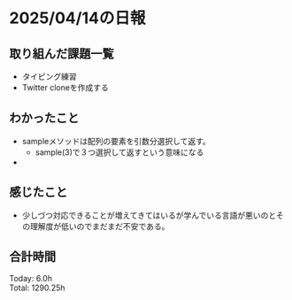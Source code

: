 # 2025/04/14の日報
## 取り組んだ課題一覧
* タイピング練習
*  Twitter cloneを作成する
## わかったこと
* sampleメソッドは配列の要素を引数分選択して返す。
  *  sample(3)で３つ選択して返すという意味になる
*     
## 感じたこと
* 少しづつ対応できることが増えてきてはいるが学んでいる言語が悪いのとその理解度が低いのでまだまだ不安である。
##  合計時間 
Today: 6.0h<br>
Total: 1290.25h
